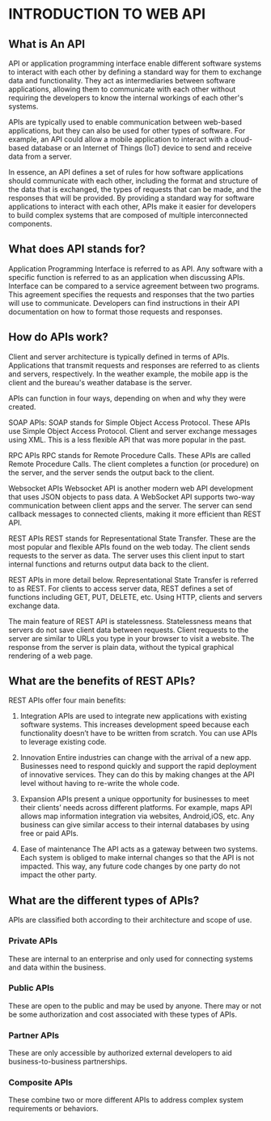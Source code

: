 # INTRODUCTION TO WEB API

## What is An API

API or application programming interface enable different software systems to interact with each other by defining a standard way for them to exchange data and functionality. They act as intermediaries between software applications, allowing them to communicate with each other without requiring the developers to know the internal workings of each other's systems.

APIs are typically used to enable communication between web-based applications, but they can also be used for other types of software. For example, an API could allow a mobile application to interact with a cloud-based database or an Internet of Things (IoT) device to send and receive data from a server.

In essence, an API defines a set of rules for how software applications should communicate with each other, including the format and structure of the data that is exchanged, the types of requests that can be made, and the responses that will be provided. By providing a standard way for software applications to interact with each other, APIs make it easier for developers to build complex systems that are composed of multiple interconnected components.


## What does API stands for?
Application Programming Interface is referred to as API. Any software with a specific function is referred to as an application when discussing APIs. Interface can be compared to a service agreement between two programs. This agreement specifies the requests and responses that the two parties will use to communicate. Developers can find instructions in their API documentation on how to format those requests and responses.

## How do APIs work?
Client and server architecture is typically defined in terms of APIs. Applications that transmit requests and responses are referred to as clients and servers, respectively. In the weather example, the mobile app is the client and the bureau's weather database is the server. 

APIs can function in four ways, depending on when and why they were created.

SOAP APIs:
SOAP stands for Simple Object Access Protocol.
These APIs use Simple Object Access Protocol. Client and server exchange messages using XML. This is a less flexible API that was more popular in the past.

RPC APIs
RPC stands for Remote Procedure Calls.
These APIs are called Remote Procedure Calls. The client completes a function (or procedure) on the server, and the server sends the output back to the client.

Websocket APIs
Websocket API is another modern web API development that uses JSON objects to pass data. A WebSocket API supports two-way communication between client apps and the server. The server can send callback messages to connected clients, making it more efficient than REST API.

REST APIs
REST stands for Representational State Transfer.
These are the most popular and flexible APIs found on the web today. The client sends requests to the server as data. The server uses this client input to start internal functions and returns output data back to the client.

REST APIs in more detail below.
Representational State Transfer is referred to as REST. For clients to access server data, REST defines a set of functions including GET, PUT, DELETE, etc. Using HTTP, clients and servers exchange data.

The main feature of REST API is statelessness. Statelessness means that servers do not save client data between requests. Client requests to the server are similar to URLs you type in your browser to visit a website. The response from the server is plain data, without the typical graphical rendering of a web page.

## What are the benefits of REST APIs?

REST APIs offer four main benefits:
1. Integration 
APIs are used to integrate new applications with existing software systems. This increases development speed because each functionality doesn’t have to be written from scratch. You can use APIs to leverage existing code.

2. Innovation
Entire industries can change with the arrival of a new app. Businesses need to respond quickly and support the rapid deployment of innovative services. They can do this by making changes at the API level without having to re-write the whole code.

3. Expansion
APIs present a unique opportunity for businesses to meet their clients’ needs across different platforms. For example, maps API allows map information integration via websites, Android,iOS, etc. Any business can give similar access to their internal databases by using free or paid APIs.

4. Ease of maintenance
The API acts as a gateway between two systems. Each system is obliged to make internal changes so that the API is not impacted. This way, any future code changes by one party do not impact the other party.

## What are the different types of APIs?
APIs are classified both according to their architecture and scope of use.

### Private APIs
These are internal to an enterprise and only used for connecting systems and data within the business.

### Public APIs 
These are open to the public and may be used by anyone. There may or not be some authorization and cost associated with these types of APIs.

### Partner APIs 
These are only accessible by authorized external developers to aid business-to-business partnerships.

### Composite APIs
These combine two or more different APIs to address complex system requirements or behaviors. 